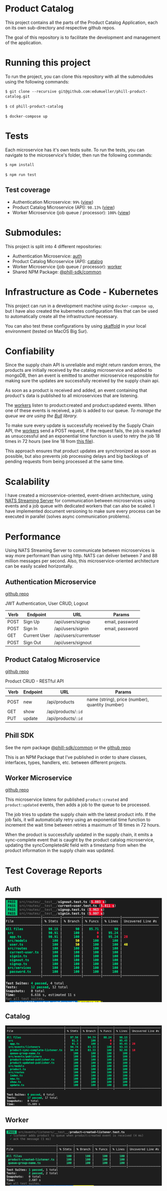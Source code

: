 # Product Catalog

This project contains all the parts of the Product Catalog Application, each on its own sub-directory and respective github repos.

The goal of this repository is to facilitate the development and management of the application.

# Running this project

To run the project, you can clone this repository with all the submodules using the following commands:

```
$ git clone --recursive git@github.com:edumueller/phill-product-catalog.git

$ cd phill-product-catalog

$ docker-compose up
```

# Tests

Each microservice has it's own tests suite. To run the tests, you can navigate to the microservice's folder, then run the following commands:

```
$ npm install

$ npm run test
```

## Test coverage

- Authentication Microservice: `99%` ([view](./images/auth-coverage-report.png))
- Product Catalog Microservice (API): `98.13%` ([view](./images/catalog-coverage-report.png))
- Worker Microservice (job queue / processor): `100%` ([view](./images/worker-coverage-report.png))

# Submodules:

This project is split into 4 different repositories:

- Authentication Microservice: [auth](#authentication-microservice)
- Product Catalog Microservice (API): [catalog](#product-catalog-microservice)
- Worker Microservice (job queue / processor): [worker](#worker-microservice)
- Shared NPM Package: [@phill-sdk/common](#phill-sdk)

# Infrastructure as Code - Kubernetes

This project can run in a development machine using `docker-compose up`, but I have also created the kubernetes configuration files that can be used to automatically create all the infrastructure necessary.

You can also test these configurations by using [skaffold](https://skaffold.dev/) in your local environment (tested on MacOS Big Sur).

# Confiability

Since the supply chain API is unreliable and might return random errors, the products are initially received by the catalog microservice and added to mongoDB, then an event is emitted to another microservice responsible for making sure the updates are successfully received by the supply chain api.

As soon as a product is received and added, an event containing that product's data is published to all microservices that are listening.

The [workers](#worker-microservice) listen to product:created and product:updated events. When one of these events is received, a job is added to our queue. _To manage the queue we are using the [Bull](https://optimalbits.github.io/bull/) library._

To make sure every update is successfully received by the Supply Chain API, the [workers](#worker-microservice) send a POST request, if the request fails, the job is marked as unsuccessful and an exponential time function is used to retry the job 18 times in 72 hours (see line 18 from [this file](https://github.com/edumueller/phill-catalog-worker/blob/master/src/events/listeners/product-updated-listener.ts)).

This approach ensures that product updates are synchronized as soon as possible, but also prevents job processing delays and big backlogs of pending requests from being processed at the same time.

# Scalability

I have created a microservice-oriented, event-driven architecture, using [NATS Streaming Server](https://docs.nats.io/nats-streaming-concepts/intro) for communication between microservices using events and a job queue with dedicated workers that can also be scaled. I have implemented document versioning to make sure every process can be executed in parallel (solves async communication problems).

# Performance

Using NATS Streaming Server to communicate between microservices is way more performant than using http. NATS can deliver between 7 and 88 million messages per second. Also, this microservice-oriented architecture can be easily scaled horizontally.

## Authentication Microservice

[github repo](https://github.com/edumueller/phill-catalog-auth)

JWT Authentication, User CRUD, Logout

| Verb | Endpoint     | URL                    | Params          |
| ---- | ------------ | ---------------------- | --------------- |
| POST | Sign Up      | /api/users/signup      | email, password |
| POST | Sign In      | /api/users/signin      | email, password |
| GET  | Current User | /api/users/currentuser |                 |
| POST | Sign Out     | /api/users/signout     |                 |

## Product Catalog Microservice

[github repo](https://github.com/edumueller/phill-catalog-api)

Product CRUD - RESTful API

| Verb | Endpoint | URL                 | Params                                           |
| ---- | -------- | ------------------- | ------------------------------------------------ |
| POST | new      | /api/products       | name (string), price (number), quantity (number) |
| GET  | show     | /api/products/`:id` |                                                  |
| PUT  | update   | /api/products/`:id` |                                                  |

## Phill SDK

See the npm package [@phill-sdk/common](https://www.npmjs.com/package/@phill-sdk/common) or the [github repo](https://github.com/edumueller/phill-catalog-common)

This is an NPM Package that I've published in order to share classes, interfaces, types, handlers, etc. between different projects.

## Worker Microservice

[github repo](https://github.com/edumueller/phill-catalog-worker)

This microservice listens for published `product:created` and `product:updated` events, then adds a job to the queue to be processed.

The job tries to update the supply chain with the latest product info.
If the job fails, it will automatically retry using an exponential time function to increment the wait time between retries a maximum of 18 times in 72 hours.

When the product is successfully updated in the supply chain, it emits a sync-complete event that is caught by the product catalog microservice, updating the syncCompletedAt field with a timestamp from when the product information in the supply chain was updated.

# Test Coverage Reports

## Auth

![alt text](./images/auth-coverage-report.png?raw=true)

## Catalog

![alt text](./images/catalog-coverage-report.png?raw=true)

## Worker

![alt text](./images/worker-coverage-report.png?raw=true)
